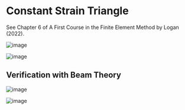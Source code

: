 # Constant Strain Triangle

See Chapter 6 of A First Course in the Finite Element Method by Logan (2022).

![image](https://user-images.githubusercontent.com/104728656/224660520-cde6bfe5-7caa-4c7b-9817-34c89354663c.png)

![image](https://user-images.githubusercontent.com/104728656/224660543-d7d59987-f4c2-4f8e-821f-e8348a2d9f68.png)

## Verification with Beam Theory

![image](https://user-images.githubusercontent.com/104728656/224531513-f4cfe949-81c5-496b-8220-c9fbe2a28fbe.png)

![image](https://user-images.githubusercontent.com/104728656/224548536-1d566662-72ff-4d00-81b2-32e572732296.png)
